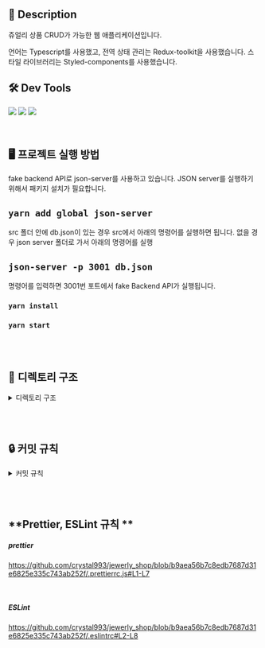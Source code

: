 ## 📝 Description

쥬얼리 상품 CRUD가 가능한 웹 애플리케이션입니다.

언어는 Typescript를 사용했고,
전역 상태 관리는 Redux-toolkit을 사용했습니다. 스타일 라이브러리는 Styled-components를 사용했습니다.

## 🛠️ Dev Tools

<img src="https://img.shields.io/badge/redux_toolkit-A102CF?style=for-the-badge&logo=redux&logoColor=white"> <img src="https://img.shields.io/badge/styled_components-DB7093?style=for-the-badge&logo=styled-components&logoColor=white"> <img src="https://img.shields.io/badge/typescript-3178C6?style=for-the-badge&logo=typescript&logoColor=white">

<br>

## **🖥 프로젝트 실행 방법**

fake backend API로 json-server를 사용하고 있습니다.
JSON server를 실행하기 위해서 패키지 설치가 필요합니다.

## `yarn add global json-server`

src 폴더 안에 db.json이 있는 경우 src에서 아래의 명령어를 실행하면 됩니다. 없을 경우
json server 폴더로 가서 아래의 명령어를 실행

## `json-server -p 3001 db.json`

명령어를 입력하면 3001번 포트에서 fake Backend API가 실행됩니다.

### `yarn install`

### `yarn start`

<br><br>

## **📝 디렉토리 구조**

<details>
<summary>디렉토리 구조</summary>
<div markdown="1">

```
📂src
|   📄App.tsx
|   📄custom.d.ts
|   📄index.tsx
|
+---📂api
|       📄 ApiConfig.ts
|       📄 HttpService.ts
|       📄 ProductService.ts
|
+---📂assets
|   \---📂icons
|           📄 amondz_logo.jpg
|           📄 error_404_info.png
|
+---📂components
|   |   📄ToastifyConfig.ts
|   |
|   +---📂common
|   |       📄Header.tsx
|   |       📄Layout.tsx
|   |
|   +---📂elements
|   |       📄Button.tsx
|   |       📄Input.tsx
|   |
|   \---📂product
|           📄ProductCardList.tsx
|           📄ProductForm.tsx
|
+---📂hooks
+---📂pages
|   |   📄Main.tsx
|   |   📄NotFound.tsx
|   |
|   \---📂product
|           📄Detail.tsx
|           📄Posting.tsx
|
+---📂redux
|       📄hooks.ts
|       📄ProductSlice.ts
|       📄store.ts
|
+---📂router
|       📄Router.tsx
|
+---📂styles
|       📄globalStyle.ts
|       📄theme.ts
|
+---📂types
|       📄Product.type.ts
|       📄theme.d.ts
|
\---📂utils
|       📄convertAmount.js

```

</div>
</details>

<br><br>

## 🔒 커밋 규칙

<details>
<summary>커밋 규칙</summary>
<div markdown="1">

## **commit message 규칙**

⭐ feat : 새로운 기능에 대한 커밋

🛠 fix : 버그 수정에 대한 커밋

🧱 build : 빌드 관련 파일 수정에 대한 커밋

👏 chore : 그 외 자잘한 수정에 대한 커밋

⚒ refactor :  코드 리팩토링에 대한 커밋

🎨 style : 코드 스타일 혹은 포맷 등에 관한 커밋

✏ docs : 문서 수정에 대한 커밋

💡 ci : CI관련 설정 수정에 대한 커밋

🚫 제목 끝에 마침표 금지
⚠ 무엇을 했는지 명확하게 작성

</div>
</details>

<br><br>

## **Prettier, ESLint 규칙 **

##### prettier

https://github.com/crystal993/jewerly_shop/blob/b9aea56b7c8edb7687d31e6825e335c743ab252f/.prettierrc.js#L1-L7

<br>

##### ESLint

https://github.com/crystal993/jewerly_shop/blob/b9aea56b7c8edb7687d31e6825e335c743ab252f/.eslintrc#L2-L8


<br><br>
